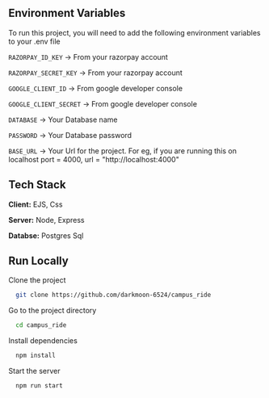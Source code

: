 
## Environment Variables

To run this project, you will need to add the following environment variables to your .env file

`RAZORPAY_ID_KEY` -> From your razorpay account

`RAZORPAY_SECRET_KEY` -> From your razorpay account

`GOOGLE_CLIENT_ID` -> From google developer console

`GOOGLE_CLIENT_SECRET` -> From google developer console

`DATABASE` -> Your Database name

`PASSWORD` -> Your Database password

`BASE_URL` -> Your Url for the project. For eg, if you are running this on localhost port = 4000, url = "http://localhost:4000"

## Tech Stack

**Client:** EJS, Css

**Server:** Node, Express

**Databse:** Postgres Sql


## Run Locally

Clone the project

```bash
  git clone https://github.com/darkmoon-6524/campus_ride
```

Go to the project directory

```bash
  cd campus_ride
```

Install dependencies

```bash
  npm install
```

Start the server

```bash
  npm run start
```

